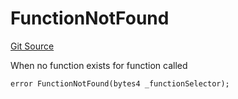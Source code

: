 # FunctionNotFound
[Git Source](https://github.com/thrackle-io/tron/blob/46cb5e729fbe3c8dc7b7ecacae59ec49544d86f9/src/client/token/handler/diamond/HandlerDiamond.sol)

When no function exists for function called


```solidity
error FunctionNotFound(bytes4 _functionSelector);
```

